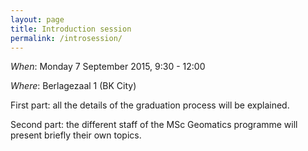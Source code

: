 ```yaml
---
layout: page
title: Introduction session
permalink: /introsession/
---
```



_When_: Monday 7 September 2015, 9:30 - 12:00

_Where_: Berlagezaal 1 (BK City)

First part: all the details of the graduation process will be explained.

Second part: the different staff of the MSc Geomatics programme will present briefly their own topics.


